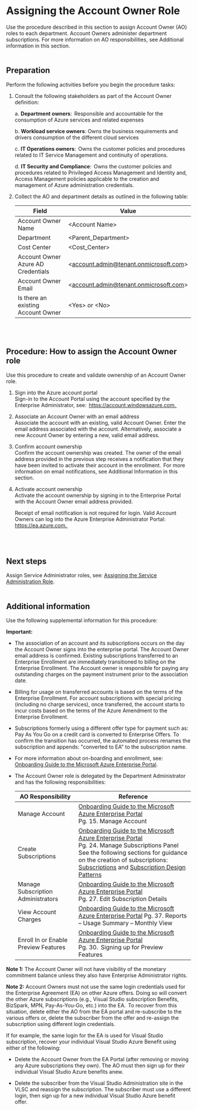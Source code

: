 # Assigning the Account Owner Role 

Use the procedure described in this section to assign Account Owner (AO) roles to each department. Account Owners administer 
department subscriptions. For more information on AO responsibilities, see Additional information in this section.   
<br />
<br />

## Preparation
Perform the following activities before you begin the procedure tasks:  

1. Consult the following stakeholders as part of the Account Owner definition:  

   a.  **Department owners**:  Responsible and accountable for the consumption of Azure services and related expenses  


   b.  **Workload service owners**: Owns the business requirements and drivers consumption of the different cloud services  


   c.  **IT Operations owners**:  Owns the customer policies and procedures related to IT Service Management and continuity of 
   operations.  


   d.  **IT Security and Compliance**:  Owns the customer policies and procedures related to Privileged Access Management and 
   Identity and, Access Management policies applicable to the creation and management of Azure administration credentials.  


 2. Collect the AO and department details as outlined in the following table:  

    | Field | Value |
    |------------------------------|----------------------------|
    | Account Owner Name   | \<Account Name\>   | 
    | Department   | \<Parent_Department\> | 
    | Cost Center  | \<Cost_Center\>  | 
    | Account Owner Azure AD Credentials    | \<account.admin@tenant.onmicrosoft.com\> | 
    | Account Owner Email | \<account.admin@tenant.onmicrosoft.com\>  | 
    | Is there an existing Account Owner   | \<Yes\> or \<No\> | 
<br />
<br />

## Procedure: How to assign the Account Owner role  
Use this procedure to create and validate ownership of an Account Owner role.    

1. Sign into the Azure account portal  
    Sign-in to the Account Portal using the account specified by the Enterprise Administrator, see:  https://account.windowsazure.com.  

2. Associate an Account Owner with an email address  
    Associate the account with an existing, valid Account Owner. Enter the email address associated with the account. Alternatively, 
associate a new Account Owner by entering a new, valid email address.  

3. Confirm account ownership  
    Confirm the account ownership was created. The owner of the email address provided in the previous step receives a notification 
that they have been invited to activate their account in the enrollment.  For more information on email notifications, see Additional 
Information in this section.  

4. Activate account ownership  
    Activate the account ownership by signing in to the Enterprise Portal with the Account Owner email address provided.   
    
    Receipt of email notification is not required for login. Valid Account Owners can log into the Azure Enterprise Administrator Portal: 
https://ea.azure.com.  
<br />
<br />

## Next steps  
Assign Service Administrator roles, see: [Assigning the Service Administration Role](1.4-Assigning-the-Service-Administrator-Role.md).  
<br />
<br />

## Additional information  
Use the following supplemental information for this procedure:  

**Important:**
- The association of an account and its subscriptions occurs on the day the Account Owner signs into the enterprise portal. The Account 
Owner email address is confirmed. Existing subscriptions transferred to an Enterprise Enrollment are immediately transitioned to 
billing on the Enterprise Enrollment. The Account owner is responsible for paying any outstanding charges on the payment 
instrument prior to the association date.   

- Billing for usage on transferred accounts is based on the terms of the Enterprise Enrollment. For account subscriptions with special 
pricing (including no charge services), once transferred, the account starts to incur costs based on the terms of the Azure 
Amendment to the Enterprise Enrollment.   
  
- Subscriptions formerly using a different offer type for payment such as: Pay As You Go on a credit card is converted to Enterprise 
Offers. To confirm the transition has occurred, the automated process renames the subscription and appends: "converted to EA" to 
the subscription name.   

- For more information about on-boarding and enrollment, see: [Onboarding Guide to the Microsoft Azure Enterprise Portal](https://eaportalonboardingvideos.blob.core.windows.net/onboardingvideos/AzureDirectEACustomerOnboardingGuide_En.pdf). 

- The Account Owner role is delegated by the Department Administrator and has the following responsibilities:  


  | __AO Responsibility__ | __Reference__ |
  |------------------------------|----------------------------|
  | Manage Account   | [Onboarding Guide to the Microsoft Azure Enterprise Portal](https://eaportalonboardingvideos.blob.core.windows.net/onboardingvideos/AzureDirectEACustomerOnboardingGuide_En.pdf) </br> Pg. 15. Manage Account   | 
  | Create Subscriptions | [Onboarding Guide to the Microsoft Azure Enterprise Portal](https://eaportalonboardingvideos.blob.core.windows.net/onboardingvideos/AzureDirectEACustomerOnboardingGuide_En.pdf) </br> Pg. 24. Manage Subscriptions Panel </br> See the following sections for guidance on the creation of subscriptions:  [Subscriptions](2.0-Defining-Subscriptions-and-Patterns.md) and [Subscription Design Patterns](2.1-Designing-the-Subscription.md)| 
  | Manage Subscription Administrators   | [Onboarding Guide to the Microsoft Azure Enterprise Portal](https://eaportalonboardingvideos.blob.core.windows.net/onboardingvideos/AzureDirectEACustomerOnboardingGuide_En.pdf) </br> Pg. 27. Edit Subscription Details | 
  | View Account Charges   | [Onboarding Guide to the Microsoft Azure Enterprise Portal](https://eaportalonboardingvideos.blob.core.windows.net/onboardingvideos/AzureDirectEACustomerOnboardingGuide_En.pdf) Pg. 37. Reports – Usage Summary – Monthly View   | 
  | Enroll In or Enable Preview Features   | [Onboarding Guide to the Microsoft Azure Enterprise Portal](https://eaportalonboardingvideos.blob.core.windows.net/onboardingvideos/AzureDirectEACustomerOnboardingGuide_En.pdf) </br> Pg. 30.  Signing up for Preview Features   | 


**Note 1:** The Account Owner will not have visibility of the monetary commitment balance unless they also have Enterprise 
Administrator rights. 


**Note 2:** Account Owners must not use the same login credentials used for the Enterprise Agreement (EA) on other Azure offers. 
Doing so will convert the other Azure subscriptions (e.g., Visual Studio subscription Benefits, BizSpark, MPN, Pay-As-You-Go, etc.) into the EA.  To recover from this situation, delete either the AO from the EA portal and re-subscribe to the various offers or, delete the 
subscriber from the offer and re-assign the subscription using different login credentials.  


If for example, the same login for the EA is used for Visual Studio subscription, recover your individual Visual Studio Azure Benefit 
using either of the following:  
 
   - Delete the Account Owner from the EA Portal (after removing or moving any Azure subscriptions they own). The AO must then 
   sign up for their individual Visual Studio Azure benefits anew.  


   - Delete the subscriber from the Visual Studio Administration site in the VLSC and reassign the subscription. The subscriber must 
   use a different login, then sign up for a new individual Visual Studio Azure benefit offer.   



  
